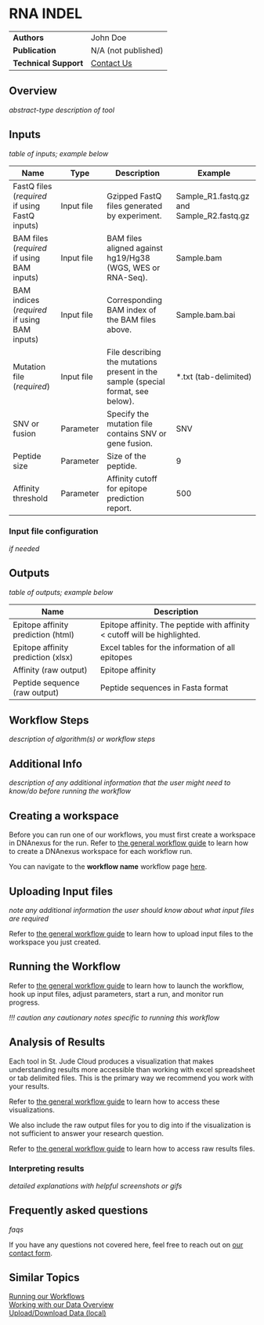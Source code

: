# RNA INDEL

|                       |                                            |
| --------------------- | ------------------------------------------ |
| **Authors**           | John Doe                                   |
| **Publication**       | N/A (not published)                        |
| **Technical Support** | [Contact Us](https://stjude.cloud/contact) |

## Overview

*abstract-type description of tool*

## Inputs

*table of inputs; example below*

| Name                                           | Type       | Description                                                                      | Example                                   |
| ---------------------------------------------- | ---------- | -------------------------------------------------------------------------------- | ----------------------------------------- |
| FastQ files (*required* if using FastQ inputs) | Input file | Gzipped FastQ files generated by experiment.                                     | Sample_R1.fastq.gz and Sample_R2.fastq.gz |
| BAM files (*required* if using BAM inputs)     | Input file | BAM files aligned against hg19/Hg38 (WGS, WES or RNA-Seq).                       | Sample.bam                                |
| BAM indices (*required* if using BAM inputs)   | Input file | Corresponding BAM index of the BAM files above.                                  | Sample.bam.bai                            |
| Mutation file (*required*)                     | Input file | File describing the mutations present in the sample (special format, see below). | *.txt (tab-delimited)                     |
| SNV or fusion                                  | Parameter  | Specify the mutation file contains SNV or gene fusion.                           | SNV                                       |
| Peptide size                                   | Parameter  | Size of the peptide.                                                             | 9                                         |
| Affinity threshold                             | Parameter  | Affinity cutoff for epitope prediction report.                                   | 500                                       |

### Input file configuration

*if needed*

## Outputs

*table of outputs; example below*

| Name                               | Description                                                                  |
| ---------------------------------- | ---------------------------------------------------------------------------- |
| Epitope affinity prediction (html) | Epitope affinity. The peptide with affinity &lt; cutoff will be highlighted. |
| Epitope affinity prediction (xlsx) | Excel tables for the information of all epitopes                             |
| Affinity (raw output)              | Epitope affinity                                                             |
| Peptide sequence (raw output)      | Peptide sequences in Fasta format                                            |

## Workflow Steps

*description of algorithm(s) or workflow steps*


## Additional Info

*description of any additional information that the user might need to know/do before running the workflow*


## Creating a workspace
Before you can run one of our workflows, you must first create a workspace in DNAnexus for the run. Refer to [the general workflow guide](running-sj-workflows.md#getting-started) to learn how to create a DNAnexus workspace for each workflow run.

You can navigate to the **workflow name** workflow page [here]().

## Uploading Input files

*note any additional information the user should know about what input files are required* 

Refer to [the general workflow guide](running-sj-workflows.md#uploading-files) to learn how to upload input files to the workspace you just created.

## Running the Workflow

Refer to [the general workflow guide](running-sj-workflows.md#running-the-workflow) to learn how to launch the workflow, hook up input files, adjust parameters, start a run, and monitor run progress.

*!!! caution
   any cautionary notes specific to running this workflow*


## Analysis of Results
Each tool in St. Jude Cloud produces a visualization that makes understanding results more accessible than working with excel spreadsheet or tab delimited files. This is the primary way we recommend you work with your results. 

Refer to [the general workflow guide](running-sj-workflows.md#custom-visualizations) to learn how to access these visualizations.

We also include the raw output files for you to dig into if the visualization is not sufficient to answer your research question.

Refer to [the general workflow guide](running-sj-workflows.md#raw-results-files) to learn how to access raw results files.

### Interpreting results

*detailed explanations with helpful screenshots or gifs*


## Frequently asked questions

*faqs* 

If you have any questions not covered here, feel free to reach
out on [our contact form](https://hospital.stjude.org/apps/forms/fb/st-jude-cloud-contact/).

## Similar Topics

[Running our Workflows](../analyzing-data/running-sj-workflows.md)  
[Working with our Data Overview](../managing-data/working-with-our-data.md)   
[Upload/Download Data (local)](../managing-data/upload-local.md)   

